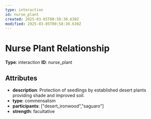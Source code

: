 ```yaml
---
type: interaction
id: nurse_plant
created: 2025-03-05T00:58:30.630Z
modified: 2025-03-05T00:58:30.630Z
---
```


# Nurse Plant Relationship

**Type**: interaction
**ID**: nurse_plant

## Attributes

- **description**: Protection of seedlings by established desert plants providing shade and improved soil.
- **type**: commensalism
- **participants**: ["desert_ironwood","saguaro"]
- **strength**: facultative

